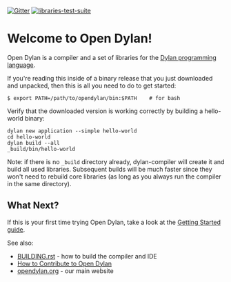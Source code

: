 [![Gitter](https://badges.gitter.im/dylan-lang/general.svg)](https://gitter.im/dylan-lang/general?utm_source=badge&utm_medium=badge&utm_campaign=pr-badge) [![libraries-test-suite](https://github.com/dylan-lang/opendylan/actions/workflows/libraries-test-suite.yaml/badge.svg)](https://github.com/dylan-lang/opendylan/actions/workflows/libraries-test-suite.yaml)

# Welcome to Open Dylan!

Open Dylan is a compiler and a set of libraries for the [Dylan programming
language](http://opendylan.org/books/drm).

If you're reading this inside of a binary release that you just downloaded and
unpacked, then this is all you need to do to get started:

  ```
  $ export PATH=/path/to/opendylan/bin:$PATH    # for bash
  ```

Verify that the downloaded version is working correctly by building a
hello-world binary:

  ```
  dylan new application --simple hello-world
  cd hello-world
  dylan build --all
  _build/bin/hello-world
  ```

Note: if there is no `_build` directory already, dylan-compiler will create it
and build all used libraries.  Subsequent builds will be much faster since they
won't need to rebuild core libraries (as long as you always run the compiler in
the same directory).

## What Next?

If this is your first time trying Open Dylan, take a look at the [Getting
Started guide](http://opendylan.org/documentation/getting-started-cli/).

See also:

*  [BUILDING.rst](BUILDING.rst) - how to build the compiler and IDE
*  [How to Contribute to Open
   Dylan](https://opendylan.org/documentation/hacker-guide/contribute.html)
*  [opendylan.org](https://opendylan.org) - our main website
